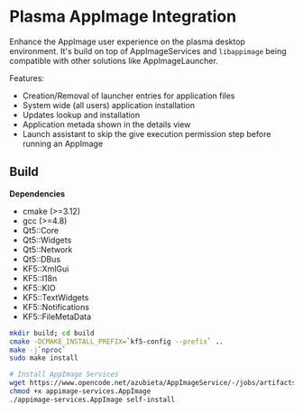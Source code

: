 # Plasma AppImage Integration

Enhance the AppImage user experience on the plasma desktop environment. It's build on top of
AppImageServices and `libappimage` being compatible with other solutions like AppImageLauncher.
 

Features:
- Creation/Removal of launcher entries for application files
- System wide (all users) application installation
- Updates lookup and installation
- Application metada shown in the details view
- Launch assistant to skip the give execution permission step before running an AppImage

## Build
**Dependencies**
- cmake (>=3.12)
- gcc (>=4.8)
- Qt5::Core
- Qt5::Widgets
- Qt5::Network
- Qt5::DBus
- KF5::XmlGui 
- KF5::I18n 
- KF5::KIO 
- KF5::TextWidgets
- KF5::Notifications
- KF5::FileMetaData

```bash
mkdir build; cd build
cmake -DCMAKE_INSTALL_PREFIX=`kf5-config --prefix` ..
make -j`nproc`
sudo make install

# Install AppImage Services
wget https://www.opencode.net/azubieta/AppImageService/-/jobs/artifacts/master/raw/appimage-services-x86_64.AppImage?job=build:AppImage -O appimage-services.AppImage
chmod +x appimage-services.AppImage
./appimage-services.AppImage self-install
```
